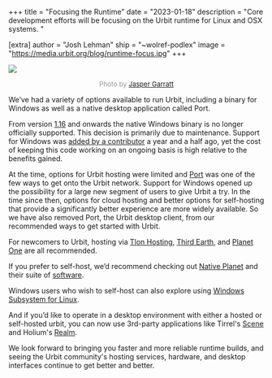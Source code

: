 +++
title = "Focusing the Runtime"
date = "2023-01-18"
description = "Core development efforts will be focusing on the Urbit runtime for Linux and OSX systems. "

[extra]
author = "Josh Lehman"
ship = "~wolref-podlex"
image = "https://media.urbit.org/blog/runtime-focus.jpg"
+++

![](https://media.urbit.org/blog/runtime-focus.jpg)

<div style="font-size:13px; text-align: center; color: #999">Photo by <a href="https://unsplash.com/@jaspergarrattphotography?utm_source=unsplash&utm_medium=referral&utm_content=creditCopyText">Jasper Garratt</a></div>
  
We’ve had a variety of options available to run Urbit, including a binary for Windows as well as a native desktop application called Port.

From version [1.16](https://groups.google.com/a/urbit.org/g/dev/c/3S6A8Qf8Qzg) and onwards the native Windows binary is no longer officially supported. This decision is primarily due to maintenance. Support for Windows was [added by a contributor](https://github.com/urbit/urbit/pull/4675) a year and a half ago, yet the cost of keeping this code working on an ongoing basis is high relative to the benefits gained.

At the time, options for Urbit hosting were limited and [Port](https://github.com/urbit/port) was one of the few ways to get onto the Urbit network. Support for Windows opened up the possibility for a large new segment of users to give Urbit a try. In the time since then, options for cloud hosting and better options for self-hosting that provide a significantly better experience are more widely available.   So we have also removed Port, the Urbit desktop client, from our recommended ways to get started with Urbit.

For newcomers to Urbit, hosting via [Tlon Hosting](https://tlon.io/hosting), [Third Earth](https://third.earth/home), and [Planet One](https://planet.one/) are all recommended. 

If you prefer to self-host, we’d recommend checking out [Native Planet](https://www.nativeplanet.io/) and their suite of [software](https://www.nativeplanet.io/software).

Windows users who wish to self-host can also explore using [Windows Subsystem for Linux](https://apps.microsoft.com/store/detail/windows-subsystem-for-linux/9P9TQF7MRM4R).

And if you’d like to operate in a desktop environment with either a hosted or self-hosted urbit, you can now use 3rd-party applications like Tirrel's [Scene](https://tirrel.io/scene/index.html) and Holium's [Realm](https://www.holium.com/).

We look forward to bringing you faster and more reliable runtime builds, and seeing the Urbit community's hosting services, hardware, and desktop interfaces continue to get better and better.

